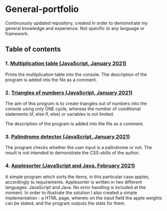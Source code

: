 # General-portfolio
Continuously updated repository, created in order to demonstrate my general knowledge and experience. Not specific to any language or framework.

## Table of contents

### 1. [Multiplication table (JavaScript, January 2021)](https://github.com/karinjohanson/General-portfolio/blob/main/Multiplication%20table.js)

Prints the multiplication table into the console.
The description of the program is added into the file as a comment.

### 2. [Triangles of numbers (JavaScript, January 2021)](https://github.com/karinjohanson/General-portfolio/blob/main/Triangles_of_numbers.js)

The aim of this program is to create triangles out of numbers into the console using only ONE cycle, whereas the number of conditional statements (if, else if, else) or variables is not limited.

The description of the program is added into the file as a comment.

### 3. [Palindrome detector (JavaScript, January 2021)](https://github.com/karinjohanson/General-portfolio/tree/main/Palindrome)

The program checks whether the user input is a palindrome or not.
The result is not intended to demonstrate the CSS-skills of the author.

### 4. [Applesorter (JavaScript and Java, February 2021)]()
A simple program which sorts the items, in this particular case apples, accordingly to requirements.
Applesorter is written in two different languages: JavaScript and Java.
No error handling is included at the moment.
In order to illustrate the solution I also created a simple implementation - a HTML page, whereto on the input field the apple weights can be stated, and the program outputs the stats for them.

